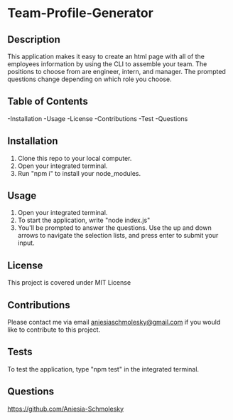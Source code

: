 # Team-Profile-Generator

## Description

This application makes it easy to create an html page with all of the employees information by using the CLI to assemble your team. The positions to choose from are engineer, intern, and manager. The prompted questions change depending on which role you choose.

## Table of Contents

-Installation
-Usage
-License
-Contributions
-Test
-Questions

## Installation

1. Clone this repo to your local computer.
2. Open your integrated terminal.
3. Run "npm i" to install your node_modules.

## Usage

1. Open your integrated terminal.
2. To start the application, write "node index.js"
3. You'll be prompted to answer the questions. Use the up and down arrows to navigate the selection lists, and press enter to submit your input.

## License

This project is covered under MIT License

## Contributions

Please contact me via email aniesiaschmolesky@gmail.com if you would like to contribute to this project.

## Tests

To test the application, type "npm test" in the integrated terminal.

## Questions

https://github.com/Aniesia-Schmolesky
